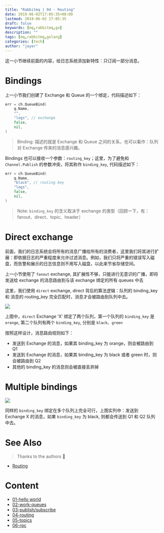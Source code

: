 ```yaml
---
title: "Rabbitmq | 04 - Routing"
date: 2019-06-02T17:05:35+08:00
lastmod: 2019-06-02 17:05:35
draft: false
keywords: [mq,rabbitmq,go]
description: ""
tags: [mq,rabbitmq,golang]
categories: [tech]
author: "jayer"
---
```


<!-- 摘要 -->

这一小节继续前面的内容，给日志系统添加新特性：只订阅一部分消息。

<!--more-->

# Bindings

上一小节我们创建了 Exchange 和 Queue 的一个绑定，代码描述如下：

```go
err = ch.QueueBind(
    q.Name,
    "",
    "logs", // exchange
    false,
    nil,
)
```

> Binding: 描述的就是 Exchange 和 Queue 之间的关系，也可以看作：队列对 Exchange 传来的消息感兴趣。

Bindings 也可以接收一个参数：`routing_key`；这里，为了避免和 `Channel.Publish` 的参数冲突，将其称作 `binding_key`, 代码描述如下：

```go
err = ch.QueueBind(
    q.Name,
    "black", // routing key
    "logs",
    false,
    nil,
)
```

> Note: `binding_key` 的含义取决于 exchange 的类型（回顾一下，有：fanout、direct、topic、header）

# Direct exchange

前面，我们的日志系统会将所有的消息广播给所有的消费者，这里我们将其进行扩展：即依据日志的严重程度来允许过滤消息。例如，我们只将严重的错误写入磁盘，而告警和展示的日志信息则不用写入磁盘，以此来节省存储空间。

上一小节使用了 `fanout` exchange, 其扩展性不够，只能进行无意识的广播，即将发送给 exchange 的消息路由到与该 exchange 绑定的所有 queues 中去

这里，我们使用 `direct` exchange, direct 背后的算法逻辑：队列的 binding_key 和 消息的 routing_key 完全匹配时，消息才会被路由到队列中去。

![](https://res.cloudinary.com/zher-files/image/upload/v1559485554/blog/images/direct-exchange.png)

上图中，`direct` Exchange ‘X’ 绑定了两个队列，第一个队列的 `binding_key` 是 `orange`, 第二个队列有两个 `binding_key`, 分别是 `black`、`green`

按照这样设计，消息路由规则如下：

- 发送到 Exchange 的消息，如果其 binding_key 为 orange，则会被路由到 Q1
- 发送到 Exchange 的消息，如果其 binding_key 为 black 或者 green 时，则会被路由到 Q2
- 其他的 binding_key 的消息则会被直接丢弃掉

# Multiple bindings

![](https://res.cloudinary.com/zher-files/image/upload/v1559486171/blog/images/direct-exchange-multiple.png)

同样的 `binding_key` 绑定在多个队列上完全可行，上图实列中：发送到 Exchange X 的消息，如果 `binding_key` 为 black, 则都会传送到 Q1 和 Q2 队列中去。

# See Also

> Thanks to the authors 🙂

* [Routing](https://www.rabbitmq.com/tutorials/tutorial-four-go.html)

# Content

[#1]:https://www.rabbitmq.com/tutorials/tutorial-four-go.html
- [01-hello world](../01-hello-world)
- [02-work-queues](../02-work-queues)
- [03-publish/subscribe](../03-publish-subscribe)
- [04-routing](../04-routing)
- [05-topics](../05-topics)
- [06-rpc](../06-rpc)
